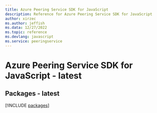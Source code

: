 ```yaml
---
title: Azure Peering Service SDK for JavaScript
description: Reference for Azure Peering Service SDK for JavaScript
author: xirzec
ms.author: jeffish
ms.data: 12/27/2022
ms.topic: reference
ms.devlang: javascript
ms.service: peeringservice
---
```

# Azure Peering Service SDK for JavaScript - latest
## Packages - latest
[!INCLUDE [packages](peering-service-index.md)]